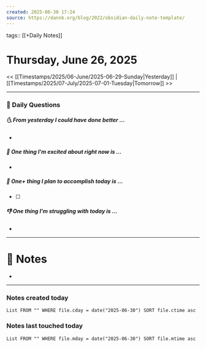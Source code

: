 ```yaml
---
created: 2025-06-30 17:24
source: https://dannb.org/blog/2022/obsidian-daily-note-template/
---
```

tags:: [[+Daily Notes]]

# Thursday, June 26, 2025

<< [[Timestamps/2025/06-June/2025-06-29-Sunday|Yesterday]] | [[Timestamps/2025/07-July/2025-07-01-Tuesday|Tomorrow]] >>

---
### 📅 Daily Questions
##### 🌜 From yesterday I could have done better … 
- 

##### 🙌 One thing I'm excited about right now is …
- 

##### 🚀 One+ thing I plan to accomplish today is …
- [ ] 

##### 👎 One thing I'm struggling with today is …
- 

---
# 📝 Notes
- 

---
### Notes created today
```dataview
List FROM "" WHERE file.cday = date("2025-06-30") SORT file.ctime asc
```

### Notes last touched today
```dataview
List FROM "" WHERE file.mday = date("2025-06-30") SORT file.mtime asc
```

